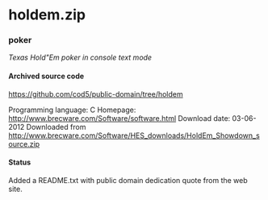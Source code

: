 # holdem.zip #

### poker ###

*Texas Hold"Em poker in console text mode*

#### Archived source code ####
https://github.com/cod5/public-domain/tree/holdem

Programming language: C
Homepage: http://www.brecware.com/Software/software.html
Download date: 03-06-2012
Downloaded from http://www.brecware.com/Software/HES_downloads/HoldEm_Showdown_source.zip

#### Status ####
Added a README.txt with public domain dedication quote from the web site.

